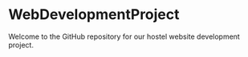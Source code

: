 # WebDevelopmentProject
Welcome to the GitHub repository for our hostel website development project. 
